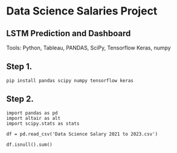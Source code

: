 # Data Science Salaries Project
## LSTM Prediction and Dashboard
Tools: Python, Tableau, PANDAS, SciPy, Tensorflow Keras, numpy

## Step 1.
```#install necessary libraries 
pip install pandas scipy numpy tensorflow keras
```

## Step 2.
```#Read data in and look for Null Values
import pandas as pd
import altair as alt
import scipy.stats as stats

df = pd.read_csv('Data Science Salary 2021 to 2023.csv')

df.isnull().sum()
```
